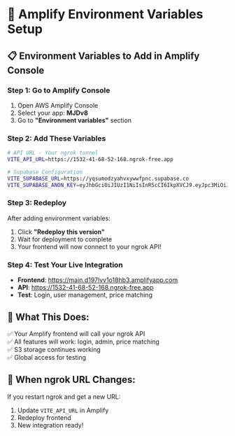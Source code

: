 # 🚀 Amplify Environment Variables Setup

## 📋 Environment Variables to Add in Amplify Console

### **Step 1: Go to Amplify Console**

1. Open AWS Amplify Console
2. Select your app: **MJDv8**
3. Go to **"Environment variables"** section

### **Step 2: Add These Variables**

```bash
# API URL - Your ngrok tunnel
VITE_API_URL=https://1532-41-68-52-168.ngrok-free.app

# Supabase Configuration
VITE_SUPABASE_URL=https://yqsumodzyahvxywwfpnc.supabase.co
VITE_SUPABASE_ANON_KEY=eyJhbGciOiJIUzI1NiIsInR5cCI6IkpXVCJ9.eyJpc3MiOiJzdXBhYmFzZSIsInJlZiI6Inlxc3Vtb2R6eWFodnh5d3dmcG5jIiwicm9sZSI6ImFub24iLCJpYXQiOjE3NTAwMjU1NTAsImV4cCI6MjA2NTYwMTU1MH0.vfTx3_A7DMpcazSA_pbuYaiMuZvVssKn9JUQUb9qaS4
```

### **Step 3: Redeploy**

After adding environment variables:

1. Click **"Redeploy this version"**
2. Wait for deployment to complete
3. Your frontend will now connect to your ngrok API!

### **Step 4: Test Your Live Integration**

- **Frontend**: https://main.d197lvv1o18hb3.amplifyapp.com
- **API**: https://1532-41-68-52-168.ngrok-free.app
- **Test**: Login, user management, price matching

## 🎯 **What This Does:**

✅ Your Amplify frontend will call your ngrok API  
✅ All features will work: login, admin, price matching  
✅ S3 storage continues working  
✅ Global access for testing

## 🔄 **When ngrok URL Changes:**

If you restart ngrok and get a new URL:

1. Update `VITE_API_URL` in Amplify
2. Redeploy frontend
3. New integration ready!
